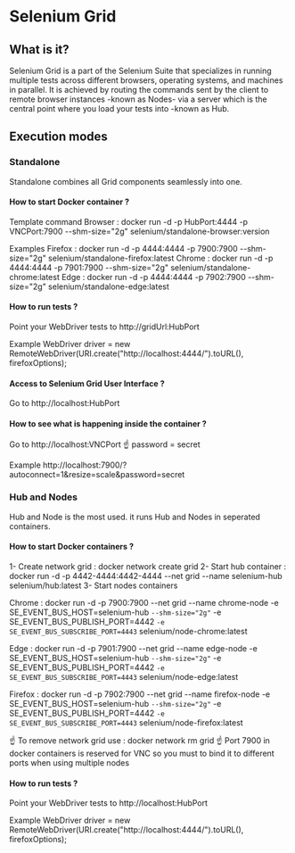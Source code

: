 # Selenium Grid 

## What is it?
Selenium Grid is a part of the Selenium Suite that specializes in running multiple tests across different browsers, operating systems, and machines in parallel. It is achieved by routing the commands sent by the client to remote browser instances -known as Nodes- via a server which is the central point where you load your tests into -known as Hub.

## Execution modes
### Standalone
Standalone combines all Grid components seamlessly into one.
#### How to start Docker container ?
Template command
Browser : docker run -d -p HubPort:4444 -p VNCPort:7900 --shm-size="2g" selenium/standalone-browser:version

Examples
Firefox : docker run -d -p 4444:4444 -p 7900:7900 --shm-size="2g" selenium/standalone-firefox:latest
Chrome  : docker run -d -p 4444:4444 -p 7901:7900 --shm-size="2g" selenium/standalone-chrome:latest
Edge    : docker run -d -p 4444:4444 -p 7902:7900 --shm-size="2g" selenium/standalone-edge:latest
#### How to run tests ?
Point your WebDriver tests to http://gridUrl:HubPort

Example
WebDriver driver = new RemoteWebDriver(URI.create("http://localhost:4444/").toURL(), firefoxOptions);

#### Access to Selenium Grid User Interface ?
Go to http://localhost:HubPort   
#### How to see what is happening inside the container ?
Go to http://localhost:VNCPort
☝️ password = secret

Example
http://localhost:7900/?autoconnect=1&resize=scale&password=secret

### Hub and Nodes
Hub and Node is the most used. it runs Hub and Nodes in seperated containers.
#### How to start Docker containers ?
1- Create network grid : docker network create grid
2- Start hub container : docker run -d -p 4442-4444:4442-4444 --net grid --name selenium-hub selenium/hub:latest
3- Start nodes containers 

Chrome : 
docker run -d -p 7900:7900 --net grid  --name chrome-node -e SE_EVENT_BUS_HOST=selenium-hub `
    --shm-size="2g" `
    -e SE_EVENT_BUS_PUBLISH_PORT=4442 `
    -e SE_EVENT_BUS_SUBSCRIBE_PORT=4443 `
    selenium/node-chrome:latest

Edge : 
docker run -d -p 7901:7900 --net grid --name edge-node -e SE_EVENT_BUS_HOST=selenium-hub `
    --shm-size="2g" `
    -e SE_EVENT_BUS_PUBLISH_PORT=4442 `
    -e SE_EVENT_BUS_SUBSCRIBE_PORT=4443 `
    selenium/node-edge:latest

Firefox :
docker run -d -p 7902:7900 --net grid --name firefox-node -e SE_EVENT_BUS_HOST=selenium-hub `
    --shm-size="2g" `
    -e SE_EVENT_BUS_PUBLISH_PORT=4442 `
    -e SE_EVENT_BUS_SUBSCRIBE_PORT=4443 `
    selenium/node-firefox:latest

☝️ To remove network grid use : docker network rm grid
☝️ Port 7900 in docker containers is reserved for VNC so you must to bind it to different ports when using multiple nodes

#### How to run tests ?
Point your WebDriver tests to http://localhost:HubPort

Example
WebDriver driver = new RemoteWebDriver(URI.create("http://localhost:4444/").toURL(), firefoxOptions);